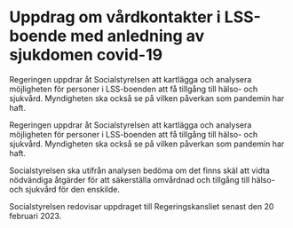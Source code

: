 # Uppdrag om vårdkontakter i LSS-boende med anledning av sjukdomen covid-19

Regeringen uppdrar åt Socialstyrelsen att kartlägga och analysera möjligheten för personer i LSS-boenden att få tillgång till hälso- och sjukvård. Myndigheten ska också se på vilken påverkan som pandemin har haft.

Regeringen uppdrar åt Socialstyrelsen att kartlägga och analysera möjligheten för personer i LSS-boenden att få tillgång till hälso- och sjukvård. Myndigheten ska också se på vilken påverkan som pandemin har haft.

Socialstyrelsen ska utifrån analysen bedöma om det finns skäl att vidta nödvändiga åtgärder för att säkerställa omvårdnad och tillgång till hälso- och sjukvård för den enskilde.

Socialstyrelsen redovisar uppdraget till Regeringskansliet senast den 20 februari 2023.
